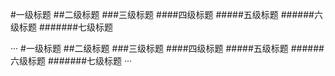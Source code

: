 #一级标题
##二级标题
###三级标题
####四级标题
#####五级标题
######六级标题
#######七级标题

···
#一级标题
##二级标题
###三级标题
####四级标题
#####五级标题
######六级标题
#######七级标题
···

